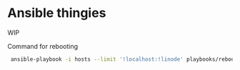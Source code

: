 # Ansible thingies

WIP

Command for rebooting
```bash
 ansible-playbook -i hosts --limit '!localhost:!linode' playbooks/reboot-machine.yml
```
